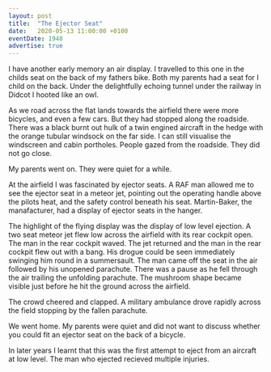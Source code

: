 ```yaml
---
layout: post
title:  "The Ejector Seat"
date:   2020-05-13 11:00:00 +0100
eventDate: 1948
advertise: true
---
```


I have another early memory an air display. I travelled to this one in the childs seat on the back of my fathers bike. Both my parents had a seat for I child on the back.  Under the delightfully echoing tunnel under the railway in Didcot I hooted like an owl.

As we road across the flat lands towards the airfield there were more bicycles, and even a few cars. But they had stopped along the roadside. There was a black burnt out hulk of a twin engined aircraft in the hedge with the orange tubular windsock on the far side. I can still visualise the windscreen and cabin portholes. People gazed from the roadside. They did not go close.

My parents went on. They were quiet for a while.

At the airfield I was fascinated by ejector seats. A RAF man allowed me to see the ejector seat in a meteor jet, pointing out the operating handle above the pilots heat, and the safety control beneath his seat. Martin-Baker, the manafacturer, had a display of ejector seats in the hanger.

The highlight of the flying display was the display of low level ejection. A two seat meteor jet flew low across the airfield with its rear cockpit open. The man in the rear cockpit waved. The jet returned and the man in the rear cockpit flew out with a bang. His drogue could be seen immediately swinging him round in a summersault. The man came off the seat in the air followed by his unopened parachute. There was a pause as he fell through the air trailing the unfolding parachute. The mushroom shape became visible just before he hit the ground across the airfield.

The crowd cheered and clapped. A military ambulance drove rapidly across the field stopping by the fallen parachute.

We went home. My parents were quiet and did not want to discuss whether you could fit an ejector seat on the back of a bicycle. 

In later years I learnt that this was the first attempt to eject from an aircraft at low level. The man who ejected recieved multiple injuries.
